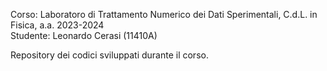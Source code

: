 Corso: Laboratoro di Trattamento Numerico dei Dati Sperimentali, C.d.L. in Fisica, a.a. 2023-2024 </br>
Studente: Leonardo Cerasi (11410A)

Repository dei codici sviluppati durante il corso.
